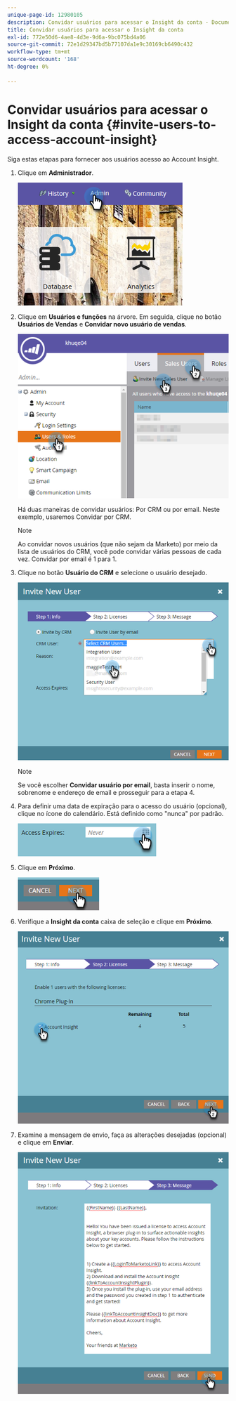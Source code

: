 ```yaml
---
unique-page-id: 12980105
description: Convidar usuários para acessar o Insight da conta - Documentos do Marketo - Documentação do produto
title: Convidar usuários para acessar o Insight da conta
exl-id: 772e50d6-4ae8-4d3e-9d6a-9bc075bd4a06
source-git-commit: 72e1d29347bd5b77107da1e9c30169cb6490c432
workflow-type: tm+mt
source-wordcount: '168'
ht-degree: 0%

---
```


# Convidar usuários para acessar o Insight da conta {#invite-users-to-access-account-insight}

Siga estas etapas para fornecer aos usuários acesso ao Account Insight.

1. Clique em **Administrador**.

   ![](assets/admin-1.png)

1. Clique em **Usuários e funções** na árvore. Em seguida, clique no botão **Usuários de Vendas** e **Convidar novo usuário de vendas**.

   ![](assets/two-6.png)

   Há duas maneiras de convidar usuários: Por CRM ou por email. Neste exemplo, usaremos Convidar por CRM.

   >[!NOTE]
   >
   >Ao convidar novos usuários (que não sejam da Marketo) por meio da lista de usuários do CRM, você pode convidar várias pessoas de cada vez. Convidar por email é 1 para 1.

1. Clique no botão **Usuário do CRM** e selecione o usuário desejado.

   ![](assets/three-5.png)

   >[!NOTE]
   >
   >Se você escolher **Convidar usuário por email**, basta inserir o nome, sobrenome e endereço de email e prosseguir para a etapa 4.

1. Para definir uma data de expiração para o acesso do usuário (opcional), clique no ícone do calendário. Está definido como &quot;nunca&quot; por padrão.

   ![](assets/four-5.png)

1. Clique em **Próximo**.

   ![](assets/five-5.png)

1. Verifique a **Insight da conta** caixa de seleção e clique em **Próximo**.

   ![](assets/six-3.png)

1. Examine a mensagem de envio, faça as alterações desejadas (opcional) e clique em **Enviar**.

   ![](assets/seven-2.png)
